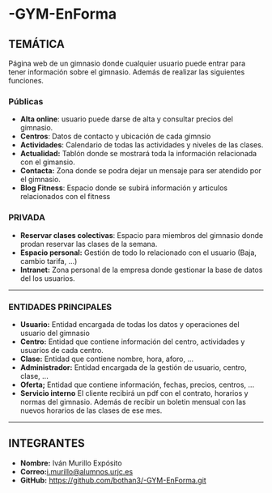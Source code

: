 # -GYM-EnForma

## TEMÁTICA


Página web de un gimnasio donde cualquier usuario puede entrar para tener información sobre el gimnasio. Además de realizar las siguientes funciones.


### Públicas


* **Alta online**: usuario puede darse de alta y consultar precios del gimnasio.
* **Centros**: Datos de contacto y ubicación de cada gimnsio
* **Actividades**: Calendario de todas las actividades y niveles de las clases.
* **Actualidad:** Tablón donde se mostrará toda la información relacionada con el gimansio.
* **Contacta:** Zona donde se podra dejar un mensaje para ser atendido por el gimnasio.
* **Blog Fitness**: Espacio donde se subirá información y articulos relacionados con el fitness


### PRIVADA
* **Reservar clases colectivas**: Espacio para miembros del gimnasio donde prodan reservar las clases de la semana.
* **Espacio personal:** Gestión de todo lo relacionado con el usuario (Baja, cambio tarifa, ...) 
* **Intranet:** Zona personal de la empresa donde gestionar la base de datos del los usuarios.


***

### ENTIDADES PRINCIPALES

* **Usuario:** Entidad encargada de todas los datos y operaciones del usuario del gimnasio
* **Centro:** Entidad que contiene información del centro, actividades y usuarios de cada centro.
* **Clase:** Entidad que contiene nombre, hora, aforo, ...
* **Administrador:** Entidad encargada de la gestión de usuario, centro, clase, ...
* **Oferta;** Entidad que contiene información, fechas, precios, centros, ...
* **Servicio interno** El cliente recibirá un pdf con el contrato, horarios y normas del gimnasio. Además de recibir un boletin mensual con las nuevos horarios de las clases de ese mes.


***

## INTEGRANTES 

* **Nombre:** Iván Murillo Expósito
* **Correo:**<i.murillo@alumnos.urjc.es>
* **GitHub:** <https://github.com/bothan3/-GYM-EnForma.git>
